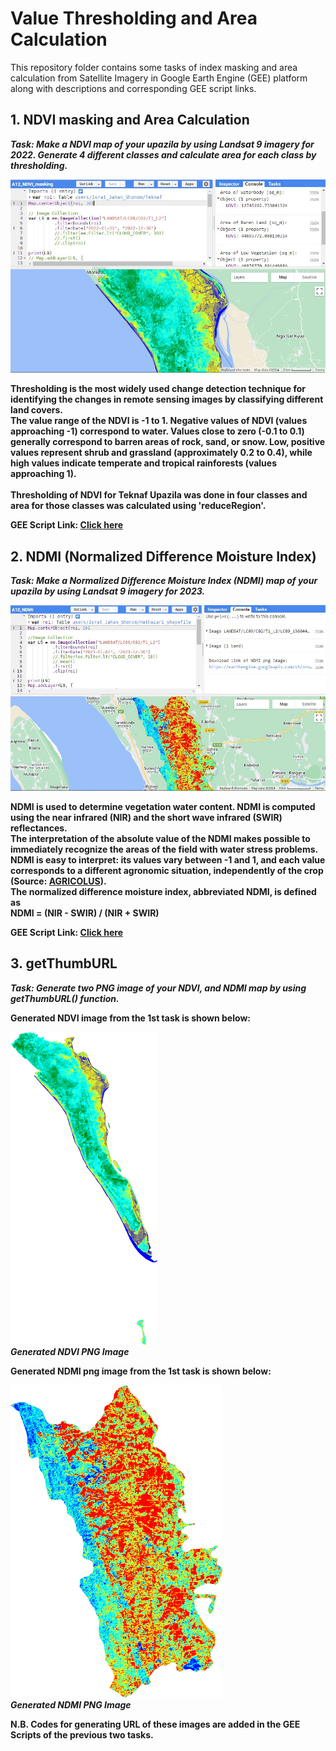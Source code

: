 # Value Thresholding and Area Calculation
This repository folder contains some tasks of index masking and area calculation from Satellite Imagery in Google Earth Engine (GEE) platform along with descriptions and corresponding GEE script links.

## 1. NDVI masking and Area Calculation
*<b>Task:<b/> Make a NDVI map of your upazila by using Landsat 9 imagery for 2022. Generate 4 different classes and calculate area for each class by thresholding.*  
  
![Model](https://github.com/Israt-Jahan-Shonom/Google_Earth_Engine/blob/main/Value-Thresholding-and-Area-Calculation/NDVI_masking.JPG)  
  
Thresholding is the most widely used change detection technique for identifying the changes in remote sensing images by classifying different land covers.<br>
The value range of the NDVI is -1 to 1. Negative values of NDVI (values approaching -1) correspond to water. Values close to zero (-0.1 to 0.1) generally correspond to barren areas of rock, sand, or snow. Low, positive values represent shrub and grassland (approximately 0.2 to 0.4), while high values indicate temperate and tropical rainforests (values approaching 1).<br>  
Thresholding of NDVI for Teknaf Upazila was done in four classes and area for those classes was calculated using 'reduceRegion'.
  
<b>GEE Script Link:</b> [Click here](https://code.earthengine.google.com/0d2122e3f708e3618051f584e0acc92a)  
  
## 2. NDMI (Normalized Difference Moisture Index)
*<b>Task:<b/> Make a Normalized Difference Moisture Index (NDMI) map of your upazila by using Landsat 9 imagery for 2023.*  
  
![Model](https://github.com/Israt-Jahan-Shonom/Google_Earth_Engine/blob/main/Value-Thresholding-and-Area-Calculation/NDMI.JPG)  
  
NDMI is used to determine vegetation water content. NDMI is computed using the near infrared (NIR) and the short wave infrared (SWIR) reflectances.<br>
The interpretation of the absolute value of the NDMI makes possible to immediately recognize the areas of the field with water stress problems. NDMI is easy to interpret: its values vary between -1 and 1, and each value corresponds to a different agronomic situation, independently of the crop (Source: [AGRICOLUS](https://www.agricolus.com/en/vegetation-indices-ndvi-ndmi/)).<br>
The normalized difference moisture index, abbreviated NDMI, is defined as<br>
<b>NDMI = (NIR - SWIR) / (NIR + SWIR)<b/><br>  
  
<b>GEE Script Link:</b> [Click here](https://code.earthengine.google.com/54911c4f8be6cb9143501e514ced2366)  
  
## 3. getThumbURL
*<b>Task:<b/> Generate two PNG image of your NDVI, and NDMI map by using getThumbURL() function.*  

Generated NDVI image from the 1st task is shown below:
  
![Model](https://github.com/Israt-Jahan-Shonom/Google_Earth_Engine/blob/main/Value-Thresholding-and-Area-Calculation/NDVI.png)  
*<b>Generated NDVI PNG Image</b>* <br>  

Generated NDMI png image from the 1st task is shown below:
  
![Model](https://github.com/Israt-Jahan-Shonom/Google_Earth_Engine/blob/main/Value-Thresholding-and-Area-Calculation/NDMI.png)  
*<b>Generated NDMI PNG Image</b>*  
  
N.B. Codes for generating URL of these images are added in the GEE Scripts of the previous two tasks. 

